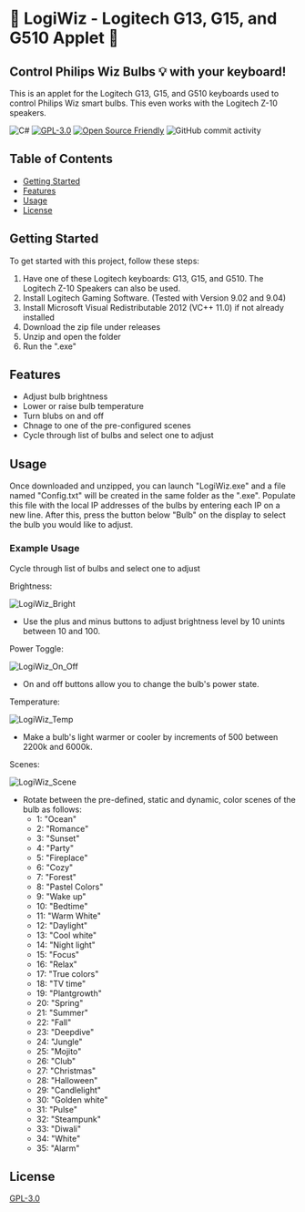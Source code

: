 # :high_brightness: LogiWiz - Logitech G13, G15, and G510 Applet :high_brightness:
## Control Philips Wiz Bulbs :bulb: with your keyboard!
This is an applet for the Logitech G13, G15, and G510 keyboards used to control Philips Wiz smart bulbs. This even works with the Logitech Z-10 speakers.

![C#](https://img.shields.io/badge/C%23-6600cc.svg)
[![GPL-3.0](https://img.shields.io/badge/License-GPL%203.0-yellow.svg)](https://www.gnu.org/licenses/gpl-3.0.en.html)
[![Open Source Friendly](https://img.shields.io/badge/Open%20Source%20Friendly-violet.svg)](https://open-source.org/)
![GitHub commit activity](https://img.shields.io/github/commit-activity/m/OLeDouxEt/LogiWiz_G15_LCD_Applet)


## Table of Contents

* [Getting Started](#getting-started)
* [Features](#features)
* [Usage](#usage)
* [License](#license)

## Getting Started

To get started with this project, follow these steps:

1. Have one of these Logitech keyboards: G13, G15, and G510. The Logitech Z-10 Speakers can also be used.
2. Install Logitech Gaming Software. (Tested with Version 9.02 and 9.04)
3. Install Microsoft Visual Redistributable 2012 (VC++ 11.0) if not already installed
4. Download the zip file under releases
5. Unzip and open the folder
6. Run the ".exe"

## Features

* Adjust bulb brightness
* Lower or raise bulb temperature
* Turn blubs on and off
* Chnage to one of the pre-configured scenes
* Cycle through list of bulbs and select one to adjust

## Usage
Once downloaded and unzipped, you can launch "LogiWiz.exe" and a file named "Config.txt" will be created in the same folder as the ".exe".
Populate this file with the local IP addresses of the bulbs by entering each IP on a new line. After this, press the button below "Bulb" on the display to select the bulb you would like to adjust.

### Example Usage
<!--To use this project, simply run the application and follow the instructions in the console.-->
Cycle through list of bulbs and select one to adjust

Brightness:

![LogiWiz_Bright](https://github.com/user-attachments/assets/90d963c1-4da9-44c7-a9d4-5b815d631af8)

- Use the plus and minus buttons to adjust brightness level by 10 unints between 10 and 100.

Power Toggle:

![LogiWiz_On_Off](https://github.com/user-attachments/assets/08fcb0ce-d3e1-4ad8-aeee-f5d327e7bedc)

- On and off buttons allow you to change the bulb's power state.

Temperature:

![LogiWiz_Temp](https://github.com/user-attachments/assets/8810126a-c9ae-4cb8-a311-92e1093225db)

- Make a bulb's light warmer or cooler by increments of 500 between 2200k and 6000k.

Scenes:

![LogiWiz_Scene](https://github.com/user-attachments/assets/e1788db3-a571-499e-936c-1bb8a0ef649a)

- Rotate between the pre-defined, static and dynamic, color scenes of the bulb as follows:
  * 1: "Ocean"
  * 2: "Romance"
  * 3: "Sunset"
  * 4: "Party"
  * 5: "Fireplace"
  * 6: "Cozy"
  * 7: "Forest"
  * 8: "Pastel Colors"
  * 9: "Wake up"
  * 10: "Bedtime"
  * 11: "Warm White"
  * 12: "Daylight"
  * 13: "Cool white"
  * 14: "Night light"
  * 15: "Focus"
  * 16: "Relax"
  * 17: "True colors"
  * 18: "TV time"
  * 19: "Plantgrowth"
  * 20: "Spring"
  * 21: "Summer"
  * 22: "Fall"
  * 23: "Deepdive"
  * 24: "Jungle"
  * 25: "Mojito"
  * 26: "Club"
  * 27: "Christmas"
  * 28: "Halloween"
  * 29: "Candlelight"
  * 30: "Golden white"
  * 31: "Pulse"
  * 32: "Steampunk"
  * 33: "Diwali"
  * 34: "White"
  * 35: "Alarm"


## License

[GPL-3.0](https://github.com/OLeDouxEt/LogiWiz_G15_LCD_Applet/blob/main/LICENSE)
